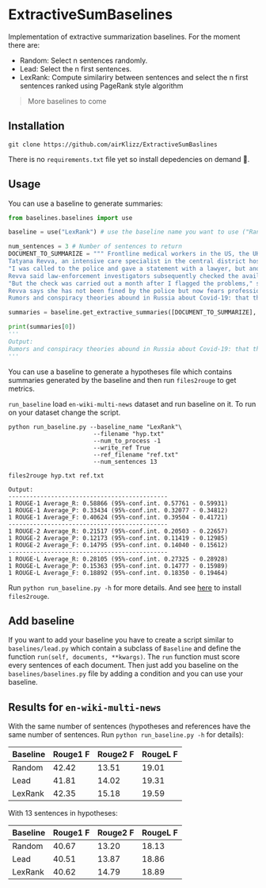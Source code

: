 # ExtractiveSumBaselines

Implementation of extractive summarization baselines. For the moment there are:

- Random: Select n sentences randomly.
- Lead: Select the n first sentences.
- LexRank: Compute similariry between sentences and select the n first sentences ranked using PageRank style algorithm

> More baselines to come

## Installation

```
git clone https://github.com/airKlizz/ExtractiveSumBaslines
```

There is no ``requirements.txt`` file yet so install depedencies on demand :hugs:.

## Usage

You can use a baseline to generate summaries:

```python
from baselines.baselines import use

baseline = use("LexRank") # use the baseline name you want to use ("Random", "Lead" or "LexRank")

num_sentences = 3 # Number of sentences to return
DOCUMENT_TO_SUMMARIZE = """ Frontline medical workers in the US, the UK and elsewhere may face major risks in their efforts to battle the coronavirus pandemic, but they've also seen an outpouring of public appreciation. In Russia, health workers say they face fear, mistrust -- and even open hostility.
Tatyana Revva, an intensive care specialist in the central district hospital of the city of Kalach-on-Don in southern Russia, shared a video in late March about equipment shortages with the Doctors Alliance, an advocacy group aligned with Russia's political opposition. After the video went viral, she said, she was summoned by local police about it.
"I was called to the police and gave a statement with a lawyer, but another statement against me was sent to the prosecutor's office," Revva told CNN via Skype after finishing a night shift.
Revva said law-enforcement investigators subsequently checked the availability of PPE and ventilators at her hospital.
"But the check was carried out a month after I flagged the problems," she said. "You can imagine how much had been purchased in a month after the buzz the video made."
Revva says she has not been fined by the police but now fears professional retaliation. Police have not responded to CNN's request for comment. The hospital administration could not immediately be reached for comment, but the hospital's chief doctor, Oleg Kumeiko, said in a March 29 statement on YouTube that the information posted online about PPE shortages was "absolutely untrue."
Rumors and conspiracy theories abound in Russia about Covid-19: that the virus was invented by doctors to control society; that medical workers are hiding the true extent of the casualties from the public; or that medical personnel are falsely attributing deaths to Covid-19 to receive more money from the government. """

summaries = baseline.get_extractive_summaries([DOCUMENT_TO_SUMMARIZE], num_sentences)

print(summaries[0])
'''
Output:
Rumors and conspiracy theories abound in Russia about Covid-19: that the virus was invented by doctors to control society; that medical workers are hiding the true extent of the casualties from the public; or that medical personnel are falsely attributing deaths to Covid-19 to receive more money from the government. Tatyana Revva, an intensive care specialist in the central district hospital of the city of Kalach-on-Don in southern Russia, shared a video in late March about equipment shortages with the Doctors Alliance, an advocacy group aligned with Russia's political opposition.  Frontline medical workers in the US, the UK and elsewhere may face major risks in their efforts to battle the coronavirus pandemic, but they've also seen an outpouring of public appreciation.
'''
```

You can use a baseline to generate a hypotheses file which contains summaries generated by the baseline and then run ``files2rouge`` to get metrics.

``run_baseline`` load ``en-wiki-multi-news`` dataset and run baseline on it. To run on your dataset change the script.

```basch
python run_baseline.py --baseline_name "LexRank"\
                        --filename "hyp.txt"
                        --num_to_process -1
                        --write_ref True
                        --ref_filename "ref.txt"
                        --num_sentences 13

files2rouge hyp.txt ref.txt

Output:
---------------------------------------------
1 ROUGE-1 Average_R: 0.58866 (95%-conf.int. 0.57761 - 0.59931)
1 ROUGE-1 Average_P: 0.33434 (95%-conf.int. 0.32077 - 0.34812)
1 ROUGE-1 Average_F: 0.40624 (95%-conf.int. 0.39504 - 0.41721)
---------------------------------------------
1 ROUGE-2 Average_R: 0.21517 (95%-conf.int. 0.20503 - 0.22657)
1 ROUGE-2 Average_P: 0.12173 (95%-conf.int. 0.11419 - 0.12985)
1 ROUGE-2 Average_F: 0.14795 (95%-conf.int. 0.14040 - 0.15612)
---------------------------------------------
1 ROUGE-L Average_R: 0.28105 (95%-conf.int. 0.27325 - 0.28928)
1 ROUGE-L Average_P: 0.15363 (95%-conf.int. 0.14777 - 0.15989)
1 ROUGE-L Average_F: 0.18892 (95%-conf.int. 0.18350 - 0.19464)
```

Run ``python run_baseline.py -h`` for more details. And see [here](https://github.com/pltrdy/files2rouge) to install ``files2rouge``.

## Add baseline

If you want to add your baseline you have to create a script similar to ``baselines/lead.py`` which contain a subclass of ``Baseline`` and define the function ``run(self, documents, **kwargs)``. The ``run`` function must score every sentences of each document. Then just add you baseline on the ``baselines/baselines.py`` file by adding a condition and you can use your baseline.

## Results for ``en-wiki-multi-news``

With the same number of sentences (hypotheses and references have the same number of sentences. Run ``python run_baseline.py -h`` for details):

| Baseline | Rouge1 F | Rouge2 F | RougeL F |
| -------- | -------- | -------- | -------- |
| Random | 42.42 | 13.51 | 19.01 |
| Lead | 41.81 | 14.02 | 19.31 |
| LexRank | 42.35 | 15.18 | 19.59 |

With 13 sentences in hypotheses:

| Baseline | Rouge1 F | Rouge2 F | RougeL F |
| -------- | -------- | -------- | -------- |
| Random | 40.67 | 13.20 | 18.13 |
| Lead | 40.51 | 13.87 | 18.86 |
| LexRank | 40.62 | 14.79 | 18.89 |
